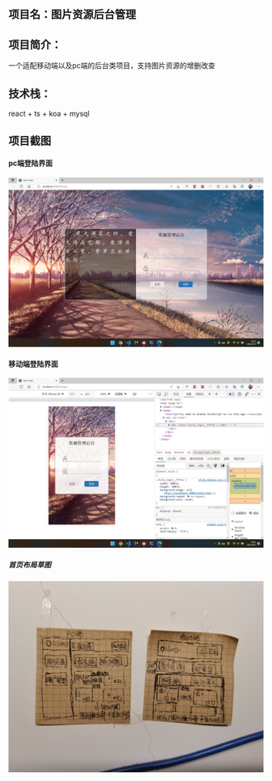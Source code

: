 ## 项目名：图片资源后台管理
## 项目简介：
一个适配移动端以及pc端的后台类项目，支持图片资源的增删改查
## 技术栈：
react + ts + koa + mysql
## 项目截图
#### pc端登陆界面
![](https://raw.githubusercontent.com/liliangCS/assets-cms/main/public/%E7%99%BB%E5%BD%95%E9%A1%B51.jpg)
#### 移动端登陆界面
![](https://raw.githubusercontent.com/liliangCS/assets-cms/main/public/%E7%99%BB%E9%99%86%E9%A1%B52.jpg)
##### 首页布局草图
![](https://github.com/liliangCS/assets-cms/blob/main/public/%E9%A6%96%E9%A1%B5%E5%B8%83%E5%B1%80%E8%8D%89%E5%9B%BE.jpg?raw=true)
